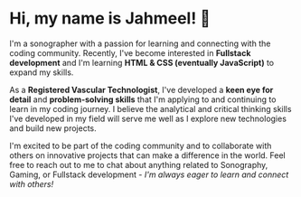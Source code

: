 # Hi, my name is Jahmeel! :wave:

I'm a sonographer with a passion for learning and connecting with the coding community. Recently, I've become interested in **Fullstack development** and I'm learning **HTML & CSS (eventually JavaScript)** to expand my skills.

As a **Registered Vascular Technologist**, I've developed a **keen eye for detail** and **problem-solving skills** that I'm applying to and continuing to learn in my coding journey. I believe the analytical and critical thinking skills I've developed in my field will serve me well as I explore new technologies and build new projects.

I'm excited to be part of the coding community and to collaborate with others on innovative projects that can make a difference in the world. Feel free to reach out to me to chat about anything related to Sonography, Gaming, or Fullstack development - *I'm always eager to learn and connect with others!*
